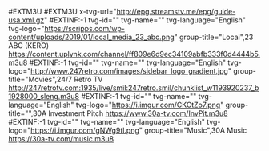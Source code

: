 #EXTM3U
#EXTM3U x-tvg-url="http://epg.streamstv.me/epg/guide-usa.xml.gz"
#EXTINF:-1 tvg-id="" tvg-name="" tvg-language="English" tvg-logo="https://scripps.com/wp-content/uploads/2019/01/local_media_23_abc.png" group-title="Local",23 ABC (KERO)
https://content.uplynk.com/channel/ff809e6d9ec34109abfb333f0d4444b5.m3u8
#EXTINF:-1 tvg-id="" tvg-name="" tvg-language="English" tvg-logo="http://www.247retro.com/images/sidebar_logo_gradient.jpg" group-title="Movies",24/7 Retro TV
http://247retrotv.com:1935/live/smil:247retro.smil/chunklist_w1193920237_b1928000_sleng.m3u8
#EXTINF:-1 tvg-id="" tvg-name="" tvg-language="English" tvg-logo="https://i.imgur.com/CKCtZo7.png" group-title="",30A Investment Pitch
https://www.30a-tv.com/InvPit.m3u8
#EXTINF:-1 tvg-id="" tvg-name="" tvg-language="English" tvg-logo="https://i.imgur.com/gNWg9tl.png" group-title="Music",30A Music
https://30a-tv.com/music.m3u8
